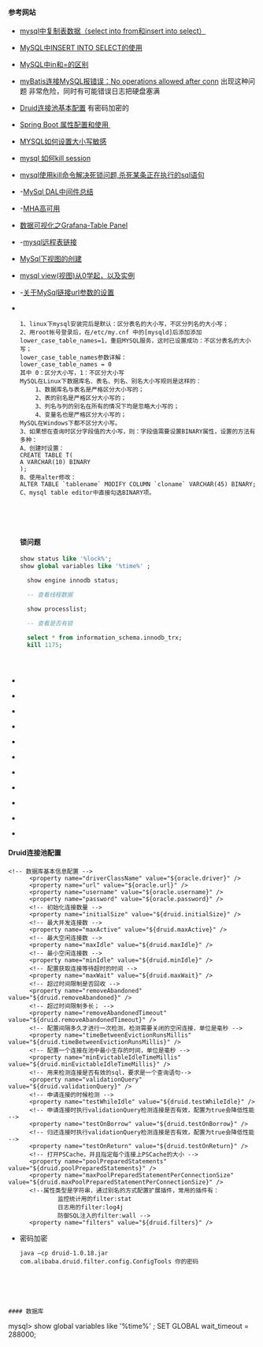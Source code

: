 #### 参考网站

- [mysql中复制表数据（select into from和insert into select）](https://my.oschina.net/xsh1208/blog/182164)
- [MySQL中INSERT INTO SELECT的使用](http://www.cnblogs.com/RoadGY/archive/2011/07/22/2114088.html)
- [MySQL中in和=的区别](http://blog.csdn.net/budapest/article/details/51944757)


- [myBatis连接MySQL报错误：No operations allowed after conn](https://my.oschina.net/baishi/blog/203410) 出现这种问题 非常危险，同时有可能错误日志把硬盘塞满

- [Druid连接池基本配置](http://www.jianshu.com/p/4cb04939e370)  有密码加密的

- [Spring Boot 属性配置和使用 ](http://blog.csdn.net/isea533/article/details/50281151)

- [MYSQL如何设置大小写敏感](https://zhidao.baidu.com/question/2267340607864742028.html)

- [mysql 如何kill session](http://blog.csdn.net/stevendbaguo/article/details/48159167)

- [mysql使用kill命令解决死锁问题,杀死某条正在执行的sql语句](http://blog.csdn.net/buster2014/article/details/51035768)

- -[MySql DAL中间件总结](http://www.fblinux.com/?p=1060)

- -[MHA高可用](http://www.fblinux.com/?p=1018)

- [数据可视化之Grafana-Table Panel](http://blog.csdn.net/neven7/article/details/50980726)

- -[mysql远程表链接](http://www.cnblogs.com/findumars/p/6272233.html)

- [MySql下视图的创建](http://blog.csdn.net/kingkuang2006/article/details/6981484)

- [mysql view(视图)从0学起，以及实例](http://blog.51yip.com/mysql/1062.html)

- -[关于MySql链接url参数的设置](http://www.cnblogs.com/softidea/p/5765624.html)

- ​

  ````
  1、linux下mysql安装完后是默认：区分表名的大小写，不区分列名的大小写； 
  2、用root帐号登录后，在/etc/my.cnf 中的[mysqld]后添加添加lower_case_table_names=1，重启MYSQL服务，这时已设置成功：不区分表名的大小写； 
  lower_case_table_names参数详解： 
  lower_case_table_names = 0 
  其中 0：区分大小写，1：不区分大小写 
  MySQL在Linux下数据库名、表名、列名、别名大小写规则是这样的： 
  　　 1、数据库名与表名是严格区分大小写的； 
  　　 2、表的别名是严格区分大小写的； 
  　　 3、列名与列的别名在所有的情况下均是忽略大小写的； 
  　　 4、变量名也是严格区分大小写的； 
  MySQL在Windows下都不区分大小写。 
  3、如果想在查询时区分字段值的大小写，则：字段值需要设置BINARY属性，设置的方法有多种： 
  A、创建时设置： 
  CREATE TABLE T( 
  A VARCHAR(10) BINARY 
  ); 
  B、使用alter修改： 
  ALTER TABLE `tablename` MODIFY COLUMN `cloname` VARCHAR(45) BINARY; 
  C、mysql table editor中直接勾选BINARY项。
  ````

  ​

  ​	

  #### 锁问题

  ````sql
  show status like '%lock%';
  show global variables like '%time%' ;

    show engine innodb status;

    -- 查看线程数据

    show processlist;

    -- 查看是否有锁

    select * from information_schema.innodb_trx;
  	kill 1175;
  ````


  


  ````

  

- []()

- []()

- []()

- []()

- []()

- []()

- []()

- []()

- []()

- []()

- []()



#### Druid连接池配置
  ````
<!-- 数据库基本信息配置 -->
		<property name="driverClassName" value="${oracle.driver}" />
		<property name="url" value="${oracle.url}" />
		<property name="username" value="${oracle.username}" />
		<property name="password" value="${oracle.password}" />		
		<!-- 初始化连接数量 -->
		<property name="initialSize" value="${druid.initialSize}" />
		<!-- 最大并发连接数 -->
		<property name="maxActive" value="${druid.maxActive}" />
		<!-- 最大空闲连接数 -->
		<property name="maxIdle" value="${druid.maxIdle}" />
		<!-- 最小空闲连接数 -->
		<property name="minIdle" value="${druid.minIdle}" />
		<!-- 配置获取连接等待超时的时间 -->		
		<property name="maxWait" value="${druid.maxWait}" />
		<!-- 超过时间限制是否回收 -->
		<property name="removeAbandoned" value="${druid.removeAbandoned}" />
		<!-- 超过时间限制多长； -->
		<property name="removeAbandonedTimeout" value="${druid.removeAbandonedTimeout}" />
		<!-- 配置间隔多久才进行一次检测，检测需要关闭的空闲连接，单位是毫秒 -->
		<property name="timeBetweenEvictionRunsMillis" value="${druid.timeBetweenEvictionRunsMillis}" />
		<!-- 配置一个连接在池中最小生存的时间，单位是毫秒 -->
		<property name="minEvictableIdleTimeMillis" value="${druid.minEvictableIdleTimeMillis}" />
		<!-- 用来检测连接是否有效的sql，要求是一个查询语句-->	
		<property name="validationQuery" value="${druid.validationQuery}" />
		<!-- 申请连接的时候检测 -->
		<property name="testWhileIdle" value="${druid.testWhileIdle}" />
		<!-- 申请连接时执行validationQuery检测连接是否有效，配置为true会降低性能 -->
		<property name="testOnBorrow" value="${druid.testOnBorrow}" />
		<!-- 归还连接时执行validationQuery检测连接是否有效，配置为true会降低性能  -->
		<property name="testOnReturn" value="${druid.testOnReturn}" />
		<!-- 打开PSCache，并且指定每个连接上PSCache的大小 -->
		<property name="poolPreparedStatements" value="${druid.poolPreparedStatements}" />		
		<property name="maxPoolPreparedStatementPerConnectionSize" value="${druid.maxPoolPreparedStatementPerConnectionSize}" />
		<!--属性类型是字符串，通过别名的方式配置扩展插件，常用的插件有：  				
				监控统计用的filter:stat
				日志用的filter:log4j
 				防御SQL注入的filter:wall -->
		<property name="filters" value="${druid.filters}" />	
````



- 密码加密

  ````shell
  java –cp druid-1.0.18.jar com.alibaba.druid.filter.config.ConfigTools 你的密码
````

  ​



#### 数据库

````
mysql> show global variables like '%time%' ;
SET GLOBAL wait_timeout = 288000;
````

